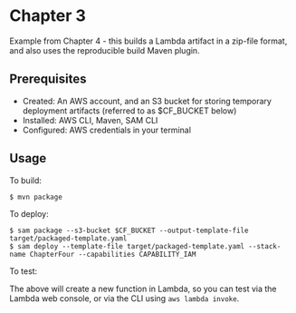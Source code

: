 # Chapter 3

Example from Chapter 4 - this builds a Lambda artifact in a zip-file format, and also
uses the reproducible build Maven plugin.

## Prerequisites

* Created: An AWS account, and an S3 bucket for storing temporary deployment artifacts (referred to as $CF_BUCKET below)
* Installed: AWS CLI, Maven, SAM CLI
* Configured: AWS credentials in your terminal

## Usage

To build:

```
$ mvn package
```

To deploy:

```
$ sam package --s3-bucket $CF_BUCKET --output-template-file target/packaged-template.yaml
$ sam deploy --template-file target/packaged-template.yaml --stack-name ChapterFour --capabilities CAPABILITY_IAM
```

To test:

The above will create a new function in Lambda, so you can test via the Lambda web console,
or via the CLI using `aws lambda invoke`.

